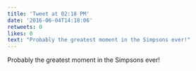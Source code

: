 ```yaml
---
title: 'Tweet at 02:18 PM'
date: '2016-06-04T14:18:06'
retweets: 0
likes: 0
text: "Probably the greatest moment in the Simpsons ever!"
---
```

Probably the greatest moment in the Simpsons ever!